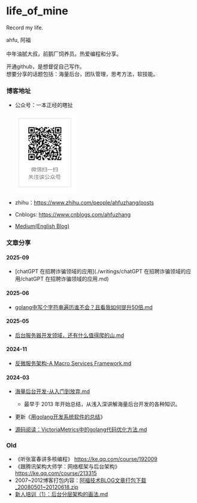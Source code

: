# life_of_mine
Record my life.

ahfu, 阿福<br/>
<br/>中年油腻大叔，前鹅厂饲养员。热爱编程和分享。

开通github，是想督促自己写作。<br/>
想要分享的话题包括：海量后台，团队管理，思考方法，软技能。<br/>

### 博客地址

* 公众号：一本正经的瞎扯

    ![gongzhonghao](images/gongzhonghao.png)

* zhihu：https://www.zhihu.com/people/ahfuzhang/posts

* Cnblogs: https://www.cnblogs.com/ahfuzhang

* [Medium(English Blog)](https://medium.com/@ahfuzhang)


### 文章分享

#### 2025-09
* [chatGPT 在招聘诈骗领域的应用](./writings/chatGPT 在招聘诈骗领域的应用/chatGPT 在招聘诈骗领域的应用.md)

#### 2025-06

* [golang中写个字符串遍历谁不会？且看我如何提升50倍.md](./writings/golang中写个字符串遍历谁不会？且看我如何提升50倍/golang中写个字符串遍历谁不会？且看我如何提升50倍.md)

#### 2025-05
* [后台服务器开发领域，还有什么值得爬的山.md](./writings/后台服务器开发领域，还有什么值得爬的山/后台服务器开发领域，还有什么值得爬的山.md)

#### 2024-11
* [反微服务架构-A Macro Services Framework.md](./writings/反微服务架构-A%20Macro%20Services%20Framework/反微服务架构-A%20Macro%20Services%20Framework.md)

#### 2024-03

* [海量后台开发-从入门到放弃.md](writings/%E6%B5%B7%E9%87%8F%E5%90%8E%E5%8F%B0%E5%BC%80%E5%8F%91%E4%BB%8E%E5%85%A5%E9%97%A8%E5%88%B0%E6%94%BE%E5%BC%83/%E6%B5%B7%E9%87%8F%E5%90%8E%E5%8F%B0%E5%BC%80%E5%8F%91-%E4%BB%8E%E5%85%A5%E9%97%A8%E5%88%B0%E6%94%BE%E5%BC%83.md)
  * 最早于 2013 年开始总结，从浅入深讲解海量后台开发的各种知识。

* 更新《[用golang开发系统软件的总结](./writings/用golang开发系统软件的总结/用golang开发系统软件的总结.md)》
* [源码阅读：VictoriaMetrics中的golang代码优化方法.md](./writings/源码阅读：VictoriaMetrics中的golang代码优化方法.md)


### Old

* 《听张富春讲多核编程》   https://ke.qq.com/course/192009
*  《跟腾讯架构大师学：网络框架与后台架构》   https://ke.qq.com/course/213315
* 2007~2012博客打包内容：[阿福技术BLOG文章打包下载_20080501~20120618.zip](wrtings/阿福技术BLOG文章打包下载_20080501~20120618.zip)
* [新人培训（1）：后台分层架构的画法.md](writings/新人培训（1）：后台分层架构的画法.md)

